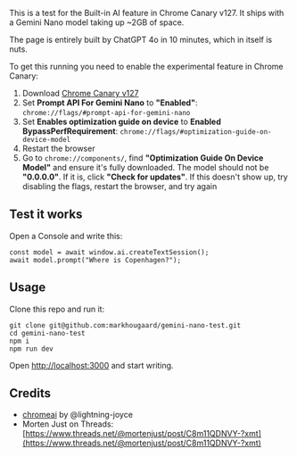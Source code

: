 This is a test for the Built-in AI feature in Chrome Canary v127. It ships with a Gemini Nano model taking up ~2GB of space.

The page is entirely built by ChatGPT 4o in 10 minutes, which in itself is nuts.

To get this running you need to enable the experimental feature in Chrome Canary:

1. Download [Chrome Canary v127](https://google.com/chrome/canary/)
2. Set **Prompt API For Gemini Nano** to **"Enabled"**: `chrome://flags/#prompt-api-for-gemini-nano`
3. Set **Enables optimization guide on device** to **Enabled BypassPerfRequirement**: `chrome://flags/#optimization-guide-on-device-model`
4. Restart the browser
5. Go to `chrome://components/`, find **"Optimization Guide On Device Model"** and ensure it's fully downloaded. The model should not be **"0.0.0.0"**. If it is, click **"Check for updates"**. If this doesn't show up, try disabling the flags, restart the browser, and try again

## Test it works

Open a Console and write this:

```
const model = await window.ai.createTextSession();
await model.prompt("Where is Copenhagen?");
````

## Usage

Clone this repo and run it:

```
git clone git@github.com:markhougaard/gemini-nano-test.git
cd gemini-nano-test
npm i
npm run dev
```

Open [http://localhost:3000](http://localhost:3000) and start writing.

## Credits

- [chromeai](https://github.com/lightning-joyce/chromeai?tab=readme-ov-file) by @lightning-joyce
- Morten Just on Threads: [https://www.threads.net/@mortenjust/post/C8m11QDNVY-?xmt](https://www.threads.net/@mortenjust/post/C8m11QDNVY-?xmt)